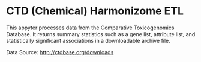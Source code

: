 # CTD (Chemical) Harmonizome ETL

This appyter processes data from the Comparative Toxicogenomics Database. It returns summary statistics such as a gene list, attribute list, and statistically significant associations in a downloadable archive file.

Data Source: http://ctdbase.org/downloads
